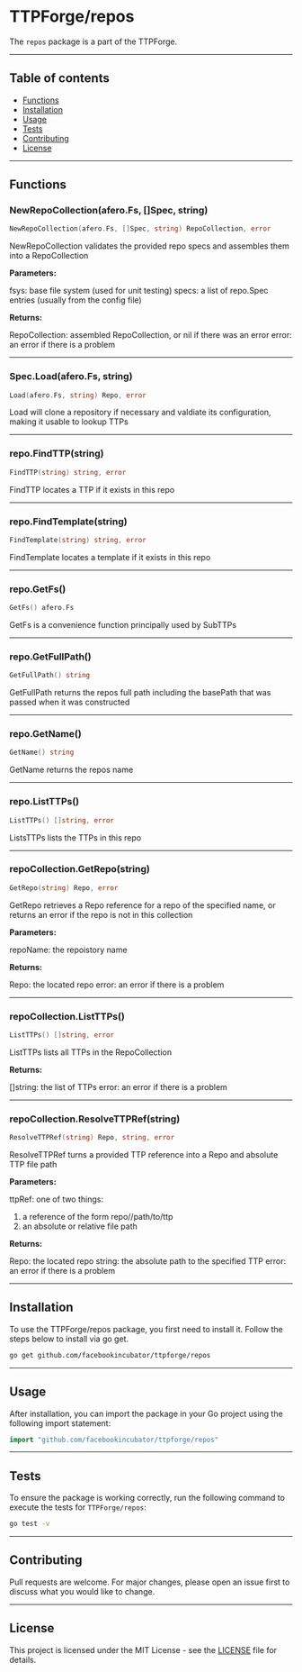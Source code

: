 # TTPForge/repos

The `repos` package is a part of the TTPForge.

---

## Table of contents

- [Functions](#functions)
- [Installation](#installation)
- [Usage](#usage)
- [Tests](#tests)
- [Contributing](#contributing)
- [License](#license)

---

## Functions

### NewRepoCollection(afero.Fs, []Spec, string)

```go
NewRepoCollection(afero.Fs, []Spec, string) RepoCollection, error
```

NewRepoCollection validates the provided repo specs
and assembles them into a RepoCollection

**Parameters:**

fsys: base file system (used for unit testing)
specs: a list of repo.Spec entries (usually from the config file)

**Returns:**

RepoCollection: assembled RepoCollection, or nil if there was an error
error: an error if there is a problem

---

### Spec.Load(afero.Fs, string)

```go
Load(afero.Fs, string) Repo, error
```

Load will clone a repository if necessary and valdiate
its configuration, making it usable to lookup TTPs

---

### repo.FindTTP(string)

```go
FindTTP(string) string, error
```

FindTTP locates a TTP if it exists in this repo

---

### repo.FindTemplate(string)

```go
FindTemplate(string) string, error
```

FindTemplate locates a template if it exists in this repo

---

### repo.GetFs()

```go
GetFs() afero.Fs
```

GetFs is a convenience function principally used by SubTTPs

---

### repo.GetFullPath()

```go
GetFullPath() string
```

GetFullPath returns the repos full path
including the basePath that was passed
when it was constructed

---

### repo.GetName()

```go
GetName() string
```

GetName returns the repos name

---

### repo.ListTTPs()

```go
ListTTPs() []string, error
```

ListsTTPs lists the TTPs in this repo

---

### repoCollection.GetRepo(string)

```go
GetRepo(string) Repo, error
```

GetRepo retrieves a Repo reference
for a repo of the specified name,
or returns an error
if the repo is not in this collection

**Parameters:**

repoName: the repoistory name

**Returns:**

Repo: the located repo
error: an error if there is a problem

---

### repoCollection.ListTTPs()

```go
ListTTPs() []string, error
```

ListTTPs lists all TTPs in the RepoCollection

**Returns:**

[]string: the list of TTPs
error: an error if there is a problem

---

### repoCollection.ResolveTTPRef(string)

```go
ResolveTTPRef(string) Repo, string, error
```

ResolveTTPRef turns a provided TTP reference into
a Repo and absolute TTP file path

**Parameters:**

ttpRef: one of two things:

1. a reference of the form repo//path/to/ttp
2. an absolute or relative file path

**Returns:**

Repo: the located repo
string: the absolute path to the specified TTP
error: an error if there is a problem

---

## Installation

To use the TTPForge/repos package, you first need to install it.
Follow the steps below to install via go get.

```bash
go get github.com/facebookincubator/ttpforge/repos
```

---

## Usage

After installation, you can import the package in your Go project
using the following import statement:

```go
import "github.com/facebookincubator/ttpforge/repos"
```

---

## Tests

To ensure the package is working correctly, run the following
command to execute the tests for `TTPForge/repos`:

```bash
go test -v
```

---

## Contributing

Pull requests are welcome. For major changes,
please open an issue first to discuss what
you would like to change.

---

## License

This project is licensed under the MIT
License - see the [LICENSE](https://github.com/facebookincubator/TTPForge/blob/main/LICENSE)
file for details.

